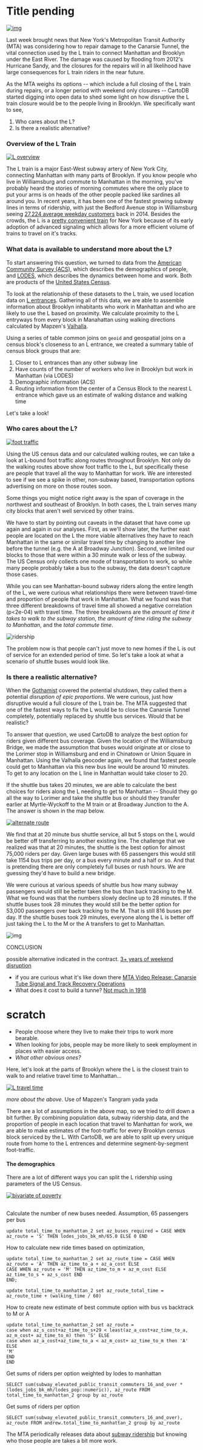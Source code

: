 # Title pending

[![img](imgs/brooklyn-network.png)](https://team.cartodb.com/u/mamataakella/viz/fdbcdcba-bd4f-11e5-b5f0-0e674067d321/embed_map)

Last week brought news that New York's Metropolitan Transit Authority (MTA) was considering how to repair damage to the Canarsie Tunnel, the vital connection used by the L train to connect Manhattan and Brooklyn under the East River. The damage was caused by flooding from 2012's Hurricane Sandy, and the closures for the repairs will in all likelihood have large consequences for L train riders in the near future.

As the MTA weighs its options -- which include a full closing of the L train during repairs, or a longer period with weekend only closures -- CartoDB started digging into open data to shed some light on how disruptive the L train closure would be to the people living in Brooklyn. We specifically want to see,

1. Who cares about the L?
2. Is there a realistic alternative?

### Overview of the L Train

[![L overview](imgs/draft-l-overview.png)](https://team.cartodb.com/u/mamataakella/viz/df39c134-bd38-11e5-927e-0ecfd53eb7d3/public_map)

The L train is a major East-West subway artery of New York City, connecting Manhattan with many parts of Brooklyn. If you know people who live in Williamsburg and commute to Manhattan in the morning, you've probably heard the stories of morning commutes where the only place to put your arms is on heads of the other people packed like sardines all around you. In recent years, it has been one of the fastest growing subway lines in terms of ridership, with just the Bedford Avenue stop in Williamsburg seeing [27,224 average weekday customers](http://www.mta.info/news-subway-new-york-city-transit/2015/04/20/subway-ridership-surges-26-one-year) back in 2014. Besides the crowds, the L is a [pretty convenient train](https://en.wikipedia.org/wiki/Automation_of_the_New_York_City_Subway#Canarsie_Line_CBTC) for New York because of its early adoption of advanced signaling which allows for a more efficient volume of trains to travel on it's tracks.

### What data is available to understand more about the L?

To start answering this question, we turned to data from the [American Community Survey (ACS)](https://www.census.gov/programs-surveys/acs/), which describes the demographics of people, and [LODES](http://lehd.ces.census.gov/data/), which describes the dynamics between home and work. Both are products of the [United States Census](http://www.census.gov/).

To look at the relationship of these datasets to the L train, we used location data on [L entrances](https://nycopendata.socrata.com/Transportation/Subway-Entrances/drex-xx56). Gathering all of this data, we are able to assemble information about Brooklyn inhabitants who work in Manhattan and who are likely to use the L based on proximity. We calculate proximity to the L entryways from every block in Manahattan using walking directions calculated by Mapzen's [Valhalla](https://mapzen.com/projects/valhalla/).

Using a series of table common joins on `geoid` and geospatial joins on a census block's closeness to an L entrance, we created a summary table of census block groups that are:

1. Closer to L entrances than any other subway line
2. Have counts of the number of workers who live in Brooklyn but work in Manhattan (via LODES)
3. Demographic information (ACS)
4. Routing information from the center of a Census Block to the nearest L entrance which gave us an estimate of walking distance and walking time

Let's take a look!

### Who cares about the L?

[![foot traffic](imgs/draft-foot-traffic.png)](https://team.cartodb.com/u/mamataakella/viz/69d84614-be1d-11e5-8e44-0e674067d321/embed_map)

Using the US census data and our calculated walking routes, we can take a look at L-bound foot traffic along routes throughout Brooklyn. Not only do the walking routes above show foot traffic to the L, but specifically these are people that travel all the way to Manhattan for work. We are interested to see if we see a spike in other, non-subway based, transportation options advertising on more on those routes soon.

Some things you might notice right away is the span of coverage in the northwest and southeast of Brooklyn. In both cases, the L train serves many city blocks that aren't well serviced by other trains.

We have to start by pointing out caveats in the dataset that have come up again and again in our analyses. First, as we'll show later, the further east people are located on the L the more viable alternatives they have to reach Manhattan in the same or similar travel time by changing to another line before the tunnel (e.g. the A at Broadway Junction). Second, we limited our blocks to those that were within a 30 minute walk or less of the subway. The US Census only collects one mode of transportation to work, so while many people probably take a bus to the subway, the data doesn't capture those cases.

While you can see Manhattan-bound subway riders along the entire length of the L, we were curious what relationships there were between travel-time and proportion of people that work in Manhattan. What we found was that three different breakdowns of travel time all showed a negative correlation (p<2e-04) with travel time. The three breakdowns are the _amount of time it takes to walk to the subway station_, _the amount of time riding the subway to Manhattan_, and the _total commute time_.

![ridership](imgs/ride-durations.png)

The problem now is that people can't just move to new homes if the L is out of service for an extended period of time. So let's take a look at what a scenario of shuttle buses would look like.

### Is there a realistic alternative?

When the [Gothamist](http://gothamist.com/2016/01/13/l_train_tunnel_closure_years.php) covered the potential shutdown, they called them a potential _disruption of epic proportions_. We were curious, just how disruptive would a full closure of the L train be. The MTA suggested that one of the fastest ways to fix the L would be to close the Canarsie Tunnel completely, potentially replaced by shuttle bus services. Would that be realistic?

To answer that question, we used CartoDB to analyze the best option for riders given different bus coverage. Given the location of the Williamsburg Bridge, we made the assumption that buses would originate at or close to the Lorimer stop in Williamsburg and end in Chinatown or Union Square in Manhattan. Using the Valhalla geocoder again, we found that fastest people could get to Manhattan via this new bus line would be around 10 minutes. To get to any location on the L line in Manhattan would take closer to 20.

If the shuttle bus takes 20 minutes, we are able to calculate the best choices for riders along the L needing to get to Manhattan -- Should they go all the way to Lorimer and take the shuttle bus or should they transfer earlier at Myrtle-Wyckoff to the M train or at Broadway Junction to the A. The answer is shown in the map below.

[![alternate route](imgs/draft-bus-shuttle-option.png)](https://team.cartodb.com/u/mamataakella/viz/5259fece-be2c-11e5-9d6a-0e98b61680bf/embed_map)

We find that at 20 minute bus shuttle service, all but 5 stops on the L would be better off transferring to another existing line. The challenge that we realized was that at 20 minutes, the shuttle is the best option for almost 75,000 riders per day. Given large buses with 65 passengers this would still take 1154 bus trips per day, or a bus every minute and a half or so. And that is pretending there are only completely full buses or rush hours. We are guessing they'd have to build a new bridge.

We were curious at various speeds of shuttle bus how many subway passengers would still be better taken the bus than back tracking to the M. What we found was that the numbers slowly decline up to 28 minutes. If the shuttle buses took 28 minutes they would still be the better option for 53,000 passengers over back tracking to the M. That is still 816 buses per day. If the shuttle buses took 29 minutes, everyone along the L is better off just taking the L to the M or the A transfers to get to Manhattan.

![img](/imgs/draft-passengers-m-v-bus.png)



CONCLUSION

possible alternative indicated in the contract. [3+ years of weekend disruption](http://www.subchat.com/read.asp?Id=1331886)



* if you are curious what it's like down there [MTA Video Release: Canarsie Tube Signal and Track Recovery Operations](https://www.youtube.com/watch?v=DpfikZ-5mOw&list=PLZHkn788ZQJO45542MXbvZ53j1mf_xARx&index=19)
* What does it cost to build a tunne? [Not much in 1918](http://query.nytimes.com/gst/abstract.html?res=9C0DE6DC103FE233A25757C1A9679C946796D6CF)


# scratch




* People choose where they live to make their trips to work more bearable.
* When looking for jobs, people may be more likely to seek employment in places with easier access.
* _What other obvious ones?_

Here, let's look at the parts of Brooklyn where the L is the closest train to walk to and relative travel time to Manhattan...

[![L travel time](imgs/draft-travel-time.png)](https://team.cartodb.com/u/andrew/viz/77b936de-bd60-11e5-81b8-0ecfd53eb7d3/public_map?redirected=true)

_more about the above_. Use of Mapzen's Tangram yada yada

There are a lot of assumptions in the above map, so we tried to drill down a bit further. By combining population data, subway ridership data, and the proportion of people in each location that travel to Manhattan for work, we are able to make estimates of the foot-traffic for every Brooklyn census block serviced by the L. With CartoDB, we are able to split up every unique route from home to the L entrences and determine segment-by-segment foot-traffic.


#### The demographics

There are a lot of different ways you can split the L ridership using parameters of the US Census.

[![bivariate of poverty](imgs/draft-poverty-ridership.png)](https://team.cartodb.com/u/stuartlynn/viz/faa6fe76-bd67-11e5-98e2-0ecd1babdde5/public_map)





##

Calculate the number of new buses needed. Assumption, 65 passengers per bus
```
update total_time_to_manhattan_2 set az_buses_required = CASE WHEN az_route = 'S' THEN lodes_jobs_bk_mh/65.0 ELSE 0 END
```

How to calculate new ride times based on optimization,

```
update total_time_to_manhattan_2 set az_route_time = CASE WHEN az_route = 'A' THEN az_time_to_a + az_a_cost ELSE
CASE WHEN az_route = 'M' THEN az_time_to_m + az_m_cost ELSE
az_time_to_s + az_s_cost END
END;

update total_time_to_manhattan_2 set az_route_total_time = az_route_time + (walking_time / 60)

```


How to create new estimate of best commute option with bus vs backtrack to M or A

```
update total_time_to_manhattan_2 set az_route =
case when az_s_cost+az_time_to_s+29 < least(az_a_cost+az_time_to_a, az_m_cost+ az_time_to_m) then 'S' ELSE
case when az_a_cost+az_time_to_a < az_m_cost+ az_time_to_m then 'A' ELSE
'M'
END
END
```

Get sums of riders per option weighted by lodes to manhattan

```
SELECT sum(subway_elevated_public_transit_commuters_16_and_over * (lodes_jobs_bk_mh/lodes_pop::numeric)), az_route FROM total_time_to_manhattan_2 group by az_route

```

Get sums of riders per option

```
SELECT sum(subway_elevated_public_transit_commuters_16_and_over), az_route FROM andrew.total_time_to_manhattan_2 group by az_route
```

The MTA periodically releases data about [subway ridership](http://web.mta.info/nyct/facts/ridership/) but knowing who those people are takes a bit more work.
